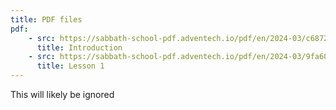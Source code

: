 ```yaml
---
title: PDF files
pdf:
    - src: https://sabbath-school-pdf.adventech.io/pdf/en/2024-03/c687217d9a0cab978c208f448ddda4a03a1a02aef7ff1a97e0c5bef4825c8775/c687217d9a0cab978c208f448ddda4a03a1a02aef7ff1a97e0c5bef4825c8775.pdf
      title: Introduction
    - src: https://sabbath-school-pdf.adventech.io/pdf/en/2024-03/9fa600185f5f344d3cb18134f769930361d7b8b0a690c716dced448ead7d5165/9fa600185f5f344d3cb18134f769930361d7b8b0a690c716dced448ead7d5165.pdf
      title: Lesson 1
---
```


This will likely be ignored